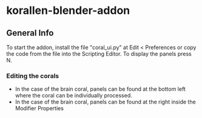 # korallen-blender-addon

## General Info
To start the addon, install the file "coral_ui.py" at Edit < Preferences or copy the code from the file into the Scripting Editor. 
To display the panels press N.

### Editing the corals
- In the case of the brain coral, panels can be found at the bottom left where the coral can be individually processed. 
- In the case of the brain coral, panels can be found at the right inside the Modifier Properties
